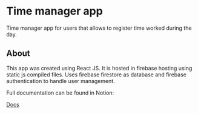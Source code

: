 # Time manager app

Time manager app for users that allows to register time worked during the day.

## About

This app was created using React JS. It is hosted in firebase hosting using static js compiled files. Uses firebase firestore as database and firebase authentication to handle user management.

Full documentation can be found in Notion:

[Docs](https://granite-edge-537.notion.site/c10c92e97131492aa414edd4fccd8d87?v=5496d999108b425a82eb02f7cf298ad9&pvs=4)